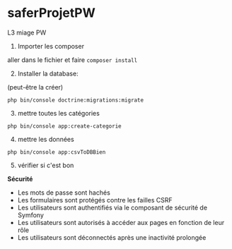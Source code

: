 # saferProjetPW
L3 miage PW


1) Importer les composer 

aller dans le fichier et faire `composer install`

2) Installer la database: 

(peut-être la créer) 

`php bin/console doctrine:migrations:migrate`

3) mettre toutes les catégories 

`php bin/console app:create-categorie`

4) mettre les données 

`php bin/console app:csvToDBBien`

5) vérifier si c'est bon 


**Sécurité**

- Les mots de passe sont hachés 
- Les formulaires sont protégés contre les failles CSRF
- Les utilisateurs sont authentifiés via le composant de sécurité de Symfony
- Les utilisateurs sont autorisés à accéder aux pages en fonction de leur rôle
- Les utilisateurs sont déconnectés après une inactivité prolongée

